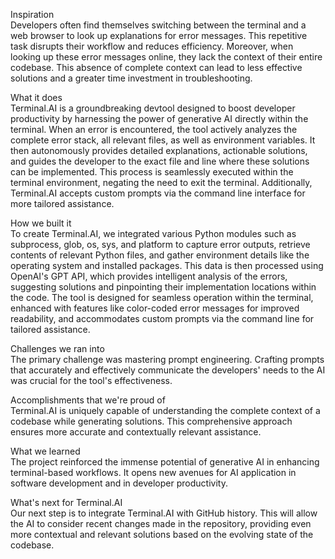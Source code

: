 Inspiration  
Developers often find themselves switching between the terminal and a web browser to look up explanations for error messages. This repetitive task disrupts their workflow and reduces efficiency. Moreover, when looking up these error messages online, they lack the context of their entire codebase. This absence of complete context can lead to less effective solutions and a greater time investment in troubleshooting.

What it does  
Terminal.AI is a groundbreaking devtool designed to boost developer productivity by harnessing the power of generative AI directly within the terminal. When an error is encountered, the tool actively analyzes the complete error stack, all relevant files, as well as environment variables. It then autonomously provides detailed explanations, actionable solutions, and guides the developer to the exact file and line where these solutions can be implemented. This process is seamlessly executed within the terminal environment, negating the need to exit the terminal. Additionally, Terminal.AI accepts custom prompts via the command line interface for more tailored assistance.

How we built it  
To create Terminal.AI, we integrated various Python modules such as subprocess, glob, os, sys, and platform to capture error outputs, retrieve contents of relevant Python files, and gather environment details like the operating system and installed packages. This data is then processed using OpenAI's GPT API, which provides intelligent analysis of the errors, suggesting solutions and pinpointing their implementation locations within the code. The tool is designed for seamless operation within the terminal, enhanced with features like color-coded error messages for improved readability, and accommodates custom prompts via the command line for tailored assistance.

Challenges we ran into  
The primary challenge was mastering prompt engineering. Crafting prompts that accurately and effectively communicate the developers' needs to the AI was crucial for the tool's effectiveness.

Accomplishments that we're proud of  
Terminal.AI is uniquely capable of understanding the complete context of a codebase while generating solutions. This comprehensive approach ensures more accurate and contextually relevant assistance.

What we learned  
The project reinforced the immense potential of generative AI in enhancing terminal-based workflows. It opens new avenues for AI application in software development and in developer productivity.

What's next for Terminal.AI  
Our next step is to integrate Terminal.AI with GitHub history. This will allow the AI to consider recent changes made in the repository, providing even more contextual and relevant solutions based on the evolving state of the codebase.

